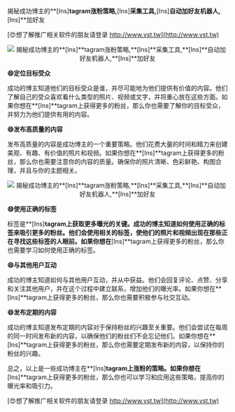 揭秘成功博主的**[Ins]**tagram涨粉策略,**[Ins]**采集工具,**[Ins]**自动加好友机器人,**[Ins]**加好友

[😍想了解推广相关软件的朋友请登录 http://www.vst.tw](http://www.vst.tw)

 <center><img src="https://vst.tw/MP4/tuiguang/png/1.png" alt="揭秘成功博主的**[Ins]**tagram涨粉策略,**[Ins]**采集工具,**[Ins]**自动加好友机器人,**[Ins]**加好友"></center>

**😄定位目标受众**

成功的博主知道他们的目标受众是谁，并尽可能地为他们提供有价值的内容。他们了解自己的受众喜欢看什么类型的照片、视频或文字，并将重心放在这些方面。如果你想在**[Ins]**tagram上获得更多的粉丝，那么你也需要了解你的目标受众，并努力为他们提供有用的内容。

**😄发布高质量的内容**

发布高质量的内容是成功博主的一个重要策略。他们花费大量的时间和精力来创建美观、有趣、有价值的照片和视频。如果你想在**[Ins]**tagram上获得更多的粉丝，那么你也需要注意你的内容的质量。确保你的照片清晰、色彩鲜艳、构图合理，并且与你的主题相关。

 <center><img src="https://vst.tw/MP4/tuiguang/png/0.png" alt="揭秘成功博主的**[Ins]**tagram涨粉策略,**[Ins]**采集工具,**[Ins]**自动加好友机器人,**[Ins]**加好友"></center>

**😄使用正确的标签**

标签是**[Ins]**tagram上获取更多曝光的关键。成功的博主知道如何使用正确的标签来吸引更多的粉丝。他们会使用相关的标签，使他们的照片和视频出现在那些正在寻找这些标签的人眼前。如果你想在**[Ins]**tagram上获得更多的粉丝，那么你也需要学习如何使用正确的标签。

**😄与其他用户互动**

成功的博主知道如何与其他用户互动，并从中获益。他们会回复评论、点赞、分享和关注其他用户，并在这个过程中建立联系，增加他们的曝光率。如果你想在**[Ins]**tagram上获得更多的粉丝，那么你也需要积极参与社交互动。

**😄发布定期的内容**

成功的博主知道发布定期的内容对于保持粉丝的兴趣至关重要。他们会尝试在每周的同一时间发布新的内容，以确保他们的粉丝们不会忘记他们。如果你想在**[Ins]**tagram上获得更多的粉丝，那么你也需要定期发布新的内容，以保持你的粉丝的兴趣。

总之，以上是一些成功博主在**[Ins]**tagram上涨粉的策略。如果你想在**[Ins]**tagram上获得更多的粉丝，那么你也可以学习和应用这些策略，提高你的曝光率和吸引力。

[😍想了解推广相关软件的朋友请登录 http://www.vst.tw](http://www.vst.tw)



